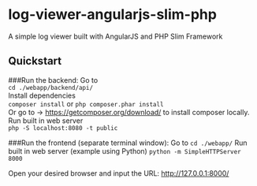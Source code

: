 # log-viewer-angularjs-slim-php
A simple log viewer built with AngularJS and PHP Slim Framework

## Quickstart
###Run the backend:
Go to  
`cd ./webapp/backend/api/`  
Install dependencies  
`composer install` or `php composer.phar install`  
Or go to -> https://getcomposer.org/download/ to install composer locally.  
Run built in web server  
`php -S localhost:8080 -t public`

###Run the frontend (separate terminal window):
Go to 
`cd ./webapp/`
Run built in web server (example using Python)
`python -m SimpleHTTPServer 8000`

Open your desired browser and input the URL: http://127.0.0.1:8000/
